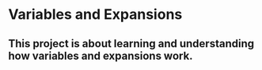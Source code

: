 # Variables and Expansions
## This project is about learning and understanding how variables and expansions work.
